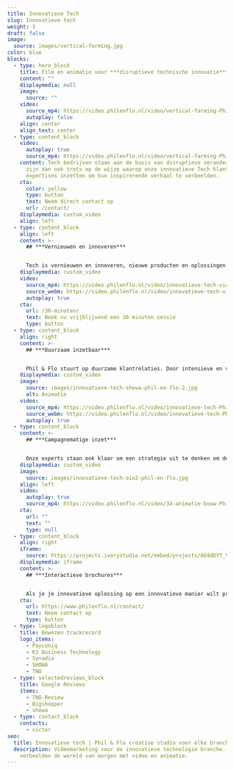 ```yaml
---
title: Innovatieve Tech
slug: Innovatieve-tech
weight: 3
draft: false
image:
  source: images/vertical-farming.jpg
color: blue
blocks:
  - type: hero_block
    title: Film en animatie voor ***disruptieve technische innovatie*** bedrijven
    content: ""
    displaymedia: null
    image:
      source: ""
    video:
      source_mp4: https://video.philenflo.nl/video/vertical-farming-Phil-en-Flo-website-source.mp4
      autoplay: false
    align: center
    align_text: center
  - type: content_block
    video:
      autoplay: true
      source_mp4: https://video.philenflo.nl/video/vertical-farming-Phil-en-Flo-website-source.mp4
    content: Tech bedrijven staan aan de basis van disruptieve veranderingen. Wij
      zijn dan ook trots op de wijze waarop onze innovatieve Tech klanten onze
      expertises inzetten om hun inspirerende verhaal te verbeelden.
    cta:
      color: yellow
      type: button
      text: Neem direct contact op
      url: /contact/
    displaymedia: custom_video
    align: left
  - type: content_block
    align: left
    content: >-
      ## ***Vernieuwen en innoveren***


      Tech is vernieuwen en innoveren, nieuwe producten en oplossingen zijn zelfs zo vernieuwend dat je doelgroep een extra vertaalslag nodig heeft om het te begrijpen. Wij helpen hierbij en kennen de uitdagingen in de technologische sectoren. Victor is onze enthousiasteling en dus aanspreekpunt voor de Innovatieve Tech sector. Je kan hem direct bellen om even vrijblijvend te sparren over de mogelijkheden. 085 -273 8331 of klik op de button hieronder.
    displaymedia: custom_video
    video:
      source_mp4: https://video.philenflo.nl/video/innovatieve-tech-video-Phil-en-Flo.mp4
      source_webm: https://video.philenflo.nl/video/innovatieve-tech-video-Phil-en-Flo.webm
      autoplay: true
    cta:
      url: /30-minuten/
      text: Boek nu vrijblijvend een 30 minuten sessie
      type: button
  - type: content_block
    align: right
    content: >-
      ## ***Duurzaam inzetbaar***


      Phil & Flo stuurt op duurzame klantrelaties. Door intensieve en voornamelijk enthousiaste relaties met onze klanten kunnen we keer op keer duurzame producties maken. Producties die zowel op inhoudelijk als strategisch vlak voor geruime tijd inzetbaar zijn. Daarnaast is het fijn om tijdens de samenwerking plezier te maken en er samen iets moois van te bouwen.
    displaymedia: custom_video
    image:
      source: images/innovatieve-tech-showa-phil-en-flo-2.jpg
      alt: Animatie
    video:
      source_mp4: https://video.philenflo.nl/video/innovatieve-tech-Phil-en-Flo-video-website.mp4
      source_webm: https://video.philenflo.nl/video/innovatieve-tech-Phil-en-Flo-video-website.webm
      autoplay: true
  - type: content_block
    content: >-
      ## ***Campagnematige inzet***


      Onze experts staan ook klaar om een strategie uit te denken om de doelgroep te bereiken met onze films. Op deze manier bereiken we jouw doelgroep precies op het moment dat ze op zoek zijn naar oplossingen. Dit kan bijvoorbeeld op LinkedIn. Vraag ons naar de mogelijkheden.
    displaymedia: custom_video
    image:
      source: images/innovatieve-tech-oio2-phil-en-flo.jpg
    align: left
    video:
      autoplay: true
      source_mp4: https://video.philenflo.nl/video/3d-animatie-bouw-Phil-en-Flo-website-source.mp4
    cta:
      url: ""
      text: ""
      type: null
  - type: content_block
    align: right
    iframe:
      source: https://projects.ivorystudio.net/embed/projects/AU4dDYT_VFMk
    displaymedia: iframe
    content: >-
      ## ***Interactieve brochures***


      Als je je innovatieve oplossing op een innovatieve manier wilt presenteren, dan is een [interactieve](https://www.philenflo.nl/oplossingen/interactieve-video/) brochure of video een goede [oplossing](https://www.philenflo.nl/oplossingen/). Bekijk de interactieve brochure van Pharmerit hiernaast maar eens. Zo kan je de kijker ruimte geven om te zien wat ze zelf belangrijk vinden, en doordat de kijker actief bezig is met je merk, onthoudt hij je idee of merk ook beter!
    cta:
      url: https://www.philenflo.nl/contact/
      text: Neem contact op
      type: button
  - type: logoblock
    title: Bewezen trackrecord
    logo_items:
      - Payconiq
      - K3 Business Technology
      - Synadia
      - SHOWA
      - TNO
  - type: selectedreviews_block
    title: Google Reviews
    items:
      - TNO-Review
      - Bigshopper
      - showa
  - type: contact_block
    contacts:
      - victor
seo:
  title: Innovatieve tech | Phil & Flo creative studio voor elke branche
  description: Videomarketing voor de innovatieve technologie branche. Phil & Flo
    verbeelden de wereld van morgen met video en animatie.
---
```

